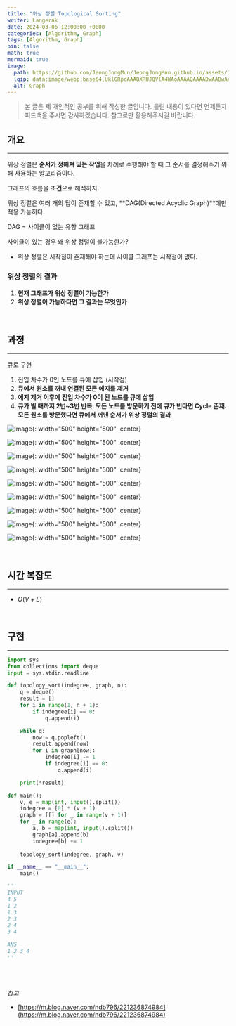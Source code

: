 ```yaml
---
title: "위상 정렬 Topological Sorting"
writer: Langerak
date: 2024-03-06 12:00:00 +0800
categories: [Algorithm, Graph]
tags: [Algorithm, Graph]
pin: false
math: true
mermaid: true
image:
  path: https://github.com/JeongJongMun/JeongJongMun.github.io/assets/101979073/a8a86378-df92-430a-b0a3-af09e8ac3fe6
  lqip: data:image/webp;base64,UklGRpoAAABXRUJQVlA4WAoAAAAQAAAADwAABwAAQUxQSDIAAAARL0AmbZurmr57yyIiqE8oiG0bejIYEQTgqiDA9vqnsUSI6H+oAERp2HZ65qP/VIAWAFZQOCBCAAAA8AEAnQEqEAAIAAVAfCWkAALp8sF8rgRgAP7o9FDvMCkMde9PK7euH5M1m6VWoDXf2FkP3BqV0ZYbO6NA/VFIAAAA
  alt: Graph
---
```

> 본 글은 제 개인적인 공부를 위해 작성한 글입니다. 틀린 내용이 있다면 언제든지 피드백을 주시면 감사하겠습니다. 참고로만 활용해주시길 바랍니다.

## 개요

---

위상 정렬은 **순서가 정해져 있는 작업**을 차례로 수행해야 할 때 그 순서를 결정해주기 위해 사용하는 알고리즘이다.

그래프의 흐름을 **조건**으로 해석하자.

위상 정렬은 여러 개의 답이 존재할 수 있고, **DAG(Directed Acyclic Graph)**에만 적용 가능하다.

DAG = 사이클이 없는 유향 그래프

사이클이 있는 경우 왜 위상 정렬이 불가능한가?

- 위상 정렬은 시작점이 존재해야 하는데 사이클 그래프는 시작점이 없다.

### 위상 정렬의 결과

1. **현재 그래프가 위상 정렬이 가능한가**
2. **위상 정렬이 가능하다면 그 결과는 무엇인가**

<br/>

## 과정

---

큐로 구현

1. 진입 차수가 0인 노드를 큐에 삽입 (시작점)
2. **큐에서 원소를 꺼내 연결된 모든 에지를 제거**
3. **에지 제거 이후에 진입 차수가 0이 된 노드를 큐에 삽입**
4. **큐가 빌 때까지 2번~3번 반복. 모든 노드를 방문하기 전에 큐가 빈다면 Cycle 존재. 
모든 원소를 방문했다면 큐에서 꺼낸 순서가 위상 정렬의 결과**

![image](https://github.com/JeongJongMun/JeongJongMun.github.io/assets/101979073/2b163b0f-5662-48a2-9baa-657bc8a6e9b0){: width="500" height="500" .center}

![image](https://github.com/JeongJongMun/JeongJongMun.github.io/assets/101979073/a7313625-d104-4fae-b33d-67b9eea1b962){: width="500" height="500" .center}

![image](https://github.com/JeongJongMun/JeongJongMun.github.io/assets/101979073/af5244eb-2c29-4bc8-b018-2e6a24be00ae){: width="500" height="500" .center}

![image](https://github.com/JeongJongMun/JeongJongMun.github.io/assets/101979073/5968e202-cd89-4ff9-8719-7aedcb3e95f9){: width="500" height="500" .center}

![image](https://github.com/JeongJongMun/JeongJongMun.github.io/assets/101979073/29ffe9ea-b0c4-4535-a1e8-211dfcaddabe){: width="500" height="500" .center}

![image](https://github.com/JeongJongMun/JeongJongMun.github.io/assets/101979073/30eacbb9-e02a-4066-860b-e18107ed8fbd){: width="500" height="500" .center}

![image](https://github.com/JeongJongMun/JeongJongMun.github.io/assets/101979073/8c95a41e-cf65-4fdd-b165-60f6ff215032){: width="500" height="500" .center}

![image](https://github.com/JeongJongMun/JeongJongMun.github.io/assets/101979073/8d3a976d-a36b-4feb-a590-119d2d2f0ee7){: width="500" height="500" .center}

![image](https://github.com/JeongJongMun/JeongJongMun.github.io/assets/101979073/ae4ef7ea-d867-4023-a88d-c4a3ccacb8ab){: width="500" height="500" .center}

<br/>

## 시간 복잡도

---

- $O(V+E)$

<br/>

## 구현

---

```python
import sys
from collections import deque
input = sys.stdin.readline

def topology_sort(indegree, graph, n):
    q = deque()
    result = []
    for i in range(1, n + 1):
        if indegree[i] == 0:
            q.append(i)

    while q:
        now = q.popleft()
        result.append(now)
        for i in graph[now]:
            indegree[i] -= 1
            if indegree[i] == 0:
                q.append(i)

    print(*result)

def main():
    v, e = map(int, input().split())
    indegree = [0] * (v + 1)
    graph = [[] for _ in range(v + 1)]
    for _ in range(e):
        a, b = map(int, input().split())
        graph[a].append(b)
        indegree[b] += 1
    
    topology_sort(indegree, graph, v)

if __name__ == "__main__":
    main()

'''
INPUT
4 5
1 2
1 3
2 3
2 4
3 4

ANS
1 2 3 4
'''
```

<br/><br/>

*참고*

- [https://m.blog.naver.com/ndb796/221236874984](https://m.blog.naver.com/ndb796/221236874984)
